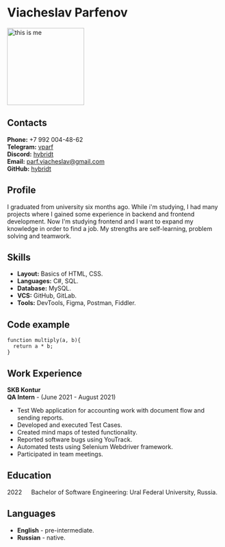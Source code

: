 # Viacheslav Parfenov
<img src="https://i.imgur.com/8GWVrxI.jpg" alt="this is me" width="180"/>

## Contacts
**Phone:** +7 992 004-48-62\
**Telegram:** [vparf](https://t.me/vparf)\
**Discord:** [hybridt](https://discord.com/users/426718179302309909)\
**Email:** [parf.viacheslav@gmail.com](mailto:parf.viacheslav@gmail.com)\
**GitHub:** [hybridt](https://github.com/hybridt)

## Profile
I graduated from university six months ago. While i'm studying, I had many projects where I gained some experience in backend and frontend development. Now I'm studying frontend and I want to expand my knowledge in order to find a job. My strengths are self-learning, problem solving and teamwork.

## Skills
- **Layout:** Basics of HTML, CSS.
- **Languages:** C#, SQL.
- **Database:** MySQL.
- **VCS:** GitHub, GitLab.
- **Tools:** DevTools, Figma, Postman, Fiddler.

## Code example
```
function multiply(a, b){
  return a * b;
}
```

## Work Experience
**SKB Kontur**\
**QA Intern** - (June 2021 - August 2021)
- Test Web application for accounting work with document flow and sending reports.
- Developed and executed Test Cases.
- Created mind maps of tested functionality.
- Reported software bugs using YouTrack.
- Automated tests using Selenium Webdriver framework.
- Participated in team meetings.

## Education
2022 &emsp; Bachelor of Software Engineering: Ural Federal University, Russia.

## Languages
- **English** - pre-intermediate.
- **Russian** - native.